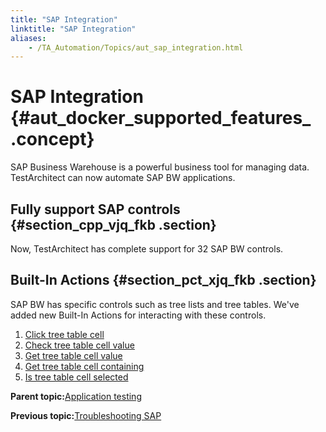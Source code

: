 ```yaml
--- 
title: "SAP Integration"
linktitle: "SAP Integration"
aliases: 
    - /TA_Automation/Topics/aut_sap_integration.html
---
```

# SAP Integration {#aut_docker_supported_features_ .concept}

SAP Business Warehouse is a powerful business tool for managing data. TestArchitect can now automate SAP BW applications.

## Fully support SAP controls {#section_cpp_vjq_fkb .section}

Now, TestArchitect has complete support for 32 SAP BW controls.

## Built-In Actions {#section_pct_xjq_fkb .section}

SAP BW has specific controls such as tree lists and tree tables. We've added new Built-In Actions for interacting with these controls.

1.  [Click tree table cell](bia_click_tree_table_cell.md#)
2.  [Check tree table cell value](bia_check_tree_table_cell_value.md#)
3.  [Get tree table cell value](bia_get_tree_table_cell_value.md#)
4.  [Get tree table cell containing](bia_get_tree_table_cell_containing.md#)
5.  [Is tree table cell selected](bia_is_tree_table_cell_selected.md#)

**Parent topic:**[Application testing](../../TA_Automation/Topics/aut_app_testing.html)

**Previous topic:**[Troubleshooting SAP](../../TA_Automation/Topics/aut_SAP.html)

